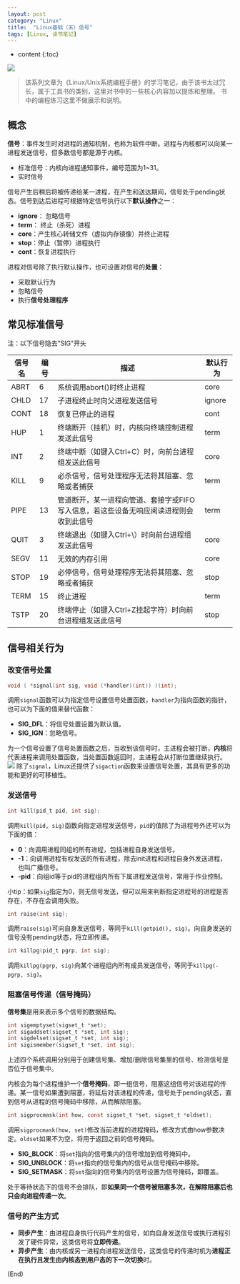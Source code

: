 ```yaml
---
layout: post
category: "Linux"
title:  "Linux基础（五）信号"
tags: [Linux, 读书笔记]
---
```


* content
{:toc}

![](https://picsum.photos/800/300/?image=76)

> 该系列文章为《Linux/Unix系统编程手册》的学习笔记，由于该书太过冗长，属于工具书的类别，这里对书中的一些核心内容加以提炼和整理。
> 书中的编程练习这里不做展示和说明。




## 概念

**信号**：事件发生时对进程的通知机制，也称为软件中断。进程与内核都可以向某一进程发送信号，但多数信号都是源于内核。
- 标准信号：内核向进程通知事件，编号范围为1~31。
- 实时信号

信号产生后稍后将被传递给某一进程，在产生和送达期间，信号处于pending状态。信号到达后进程可根据特定信号执行以下**默认操作**之一：
- **ignore**： 忽略信号
- **term**： 终止（杀死）进程
- **core**：产生核心转储文件（虚拟内存镜像）并终止进程
- **stop**：停止（暂停）进程执行
- **cont**：恢复进程执行

进程对信号除了执行默认操作，也可设置对信号的**处置**：
- 采取默认行为
- 忽略信号
- 执行**信号处理程序**

## 常见标准信号

注：以下信号隐去"SIG"开头

| 信号名 | 编号 | 描述 | 默认行为 |
| ------ | ------ | ------ | ------ |
| ABRT | 6 | 系统调用abort()时终止进程| core |
| CHLD | 17 | 子进程终止时向父进程发送信号 | ignore |
| CONT | 18 | 恢复已停止的进程 | cont |
| HUP | 1 | 终端断开（挂机）时，内核向终端控制进程发送此信号 | term |
| INT | 2 | 终端中断（如键入Ctrl+C）时，向前台进程组发送此信号 | core |
| KILL | 9 | 必杀信号，信号处理程序无法将其阻塞、忽略或者捕获 | term |
| PIPE | 13 | 管道断开，某一进程向管道、套接字或FIFO写入信息，若这些设备无响应阅读进程则会收到此信号 | term |
| QUIT | 3 | 终端退出（如键入Ctrl+\）时向前台进程组发送此信号 | core |
| SEGV | 11 | 无效的内存引用 | core |
| STOP | 19 | 必停信号，信号处理程序无法将其阻塞、忽略或者捕获 | stop |
| TERM | 15 | 终止进程 | term |
| TSTP | 20 | 终端停止（如键入Ctrl+Z挂起字符）时向前台进程组发送此信号 | stop |

## 信号相关行为

### 改变信号处置
```c
void ( *signal(int sig, void (*handler)(int)) )(int);
```
调用`signal`函数可以为指定信号设置信号处置函数，`handler`为指向函数的指针，也可以为下面的值来替代函数：
- **SIG_DFL**：将信号处置设置为默认值。
- **SIG_IGN**：忽略信号。

为一个信号设置了信号处置函数之后，当收到该信号时，主进程会被打断，**内核**将代表进程来调用处置函数，当处置函数返回时，主进程会从打断位置继续执行。
![](https://i.loli.net/2018/12/20/5c1ba3ab8c013.png)
除了`signal`，Linux还提供了`sigaction`函数来设置信号处置，其具有更多的功能和更好的可移植性。

### 发送信号
```c
int kill(pid_t pid, int sig);
```
调用`kill(pid, sig)`函数向指定进程发送信号，`pid`的值除了为进程号外还可以为下面的值：
- **0**：向调用进程同组的所有进程，包括进程自身发送信号。
- **-1**：向调用进程有权发送的所有进程，除去init进程和进程自身外发送进程，也叫广播信号。
- **-pid**：向组id等于pid的进程组内所有下属进程发送信号，常用于作业控制。

小tip：如果`sig`指定为0，则无信号发送，但可以用来判断指定进程号的进程是否存在，不存在会调用失败。
```c
int raise(int sig);
```
调用`raise(sig)`可向自身发送信号，等同于`kill(getpid(), sig)`。向自身发送的信号没有pending状态，将立即传递。
```c
int killpg(pid_t pgrp, int sig);
```
调用`killpg(pgrp, sig)`向某个进程组内所有成员发送信号，等同于`killpg(-pgrp, sig)`。

### 阻塞信号传递（信号掩码）
**信号集**是用来表示多个信号的数据结构。
```c
int sigemptyset(sigset_t *set);
int sigaddset(sigset_t *set, int sig);
int sigdelset(sigset_t *set, int sig);
int sigismember(sigset_t *set, int sig);
```
上述四个系统调用分别用于创建信号集、增加/删除信号集里的信号、检测信号是否位于信号集中。

内核会为每个进程维护一个**信号掩码**，即一组信号，阻塞这组信号对该进程的传递。某一信号如果遭到阻塞，将延后对该进程的传递，信号处于pending状态，直到信号从进程的信号掩码中移除，从而解除阻塞。
```c
int sigprocmask(int how, const sigset_t *set, sigset_t *oldset);
```
调用`sigprocmask(how, set)`修改当前进程的进程掩码，修改方式由how参数决定。`oldset`如果不为空，将用于返回之前的信号掩码。
- **SIG_BLOCK**：将`set`指向的信号集内的信号增加到信号掩码中。
- **SIG_UNBLOCK**：将`set`指向的信号集内的信号从信号掩码中移除。
- **SIG_SETMASK**：将`set`指向的信号集内的信号设置为信号掩码，即覆盖。

处于等待状态下的信号不会排队，即**如果同一个信号被阻塞多次，在解除阻塞后也只会向进程传递一次**。

### 信号的产生方式
- **同步产生**：由进程自身执行代码产生的信号，如向自身发送信号或执行进程引发了硬件异常，这类信号将**立即传递**。
- **异步产生**：由内核或另一进程向进程发送信号，这类信号的传递时机为**进程正在执行且发生由内核态到用户态的下一次切换**时。

(End)

